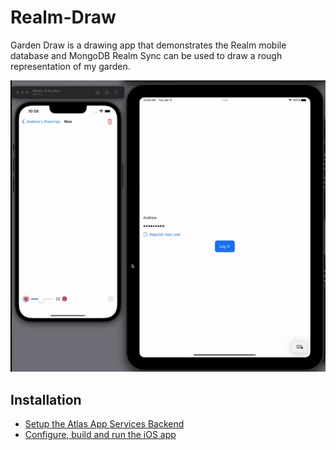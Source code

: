 # Realm-Draw

Garden Draw is a drawing app that demonstrates the Realm mobile database and MongoDB Realm Sync can be used to draw a rough representation of my garden.

![Garden Drasw demo](assets/Realm-Draw.gif)

## Installation
- [Setup the Atlas App Services Backend](AtlasAppService)
- [Configure, build and run the iOS app](iOS)